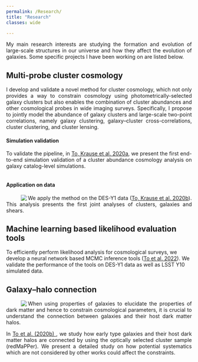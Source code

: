 ```yaml
---
permalink: /Research/
title: "Research"
classes: wide

---
```

<p align="justify">
My main research interests are studying the formation and evolution of large-scale structures in our universe and how they affect the evolution of galaxies. Some specific projects I have been working on are listed below.
</p>
<h2 id="Multi-probe cluster cosmology">Multi-probe cluster cosmology</h2>
<p align="justify">
I develop and validate a novel method for cluster cosmology, which not only provides a way to constrain cosmology using photometrically-selected galaxy clusters but also enables the combination of cluster abundances and other cosmological probes in wide imaging surveys.
 Specifically, I propose to jointly model the abundance of galaxy clusters and large-scale two-point correlations, namely galaxy clustering, galaxy–cluster cross-correlations, cluster clustering, and cluster lensing.
</p>
<h4 id="Simulation validation">Simulation validation</h4>
<p align="justify">
To validate the pipeline, in <a href="https://ui.adsabs.harvard.edu/abs/2020arXiv200810757T/abstract">To, Krause et al. 2020a</a>, we present the first end-to-end simulation validation of a cluster abundance cosmology analysis on galaxy catalog-level simulations. 
</p>
<!--<p style="font-size:80%;">-->
<a href="{{ site.url }}{{ site.baseurl }}/assets/images/floatchart.png" class="image resize" data-lightbox="image-1" data-title="Illustration of probe combination framework."><img src="{{ site.url }}{{ site.baseurl }}/assets/images/floatchart.png" alt="" /></a>

<h4 id="Application on data">Application on data</h4>
<div class="square">
   <figure style="width: 500px" class="align-right">
   <a href="{{ site.url }}{{ site.baseurl }}/assets/images/4x2pt_N.png" class="image resize" data-lightbox="image-1" data-title="Cosmological constraints from joint analysis of clusters, galaxies, and shears."><img src="{{ site.url }}{{ site.baseurl }}/assets/images/4x2pt_N.png" align="left"></a>
   </figure>
<p align="justify">
We apply the method on the DES-Y1 data (<a href="https://ui.adsabs.harvard.edu/abs/2021PhRvL.126n1301T/abstract">To, Krause et al. 2020b</a>). This analysis presents the first joint analyses of clusters, galaxies and shears. 
</p>

<h2 id ="Machine learning based likelihood evaluation tools"> Machine learning based likelihood evaluation tools </h2>
To efficiently perform likelihood analysis for cosmological surveys, we develop a neural network based MCMC inference tools (<a href="https://ui.adsabs.harvard.edu/abs/2023JCAP...01..016T/abstract">To et al. 2022</a>). We validate the performance of the tools on DES-Y1 data as well as LSST Y10 simulated data.  



<h2 id="Multi-probe cluster cosmology">Galaxy–halo connection</h2>
<div class="square">
   <figure style="width: 500px" class="align-right">
   <a href="{{ site.url }}{{ site.baseurl }}/assets/images/CLF.png" class="image resize" data-lightbox="image-1" data-title="Illustration of probe combination framework."><img src="{{ site.url }}{{ site.baseurl }}/assets/images/CLF.png" align="left"></a>
   </figure>
<p align="justify">
When  using  properties  of  galaxies  to  elucidate  the  properties  of  dark  matter  and  hence to  constrain  cosmological  parameters,  it  is  crucial  to  understand  the  connection  between galaxies and their host dark matter halos. 
</p>

<p align="justify">
In <a href="https://ui.adsabs.harvard.edu/abs/2020ApJ...897...15T/abstract"> To et al. (2020b) </a>, we study how early type galaxies and their host dark matter halos are connected by using the optically selected cluster sample (redMaPPer). We present a detailed study on how potential systematics which are not considered by other works could affect the constraints. 
</p>
</div>
